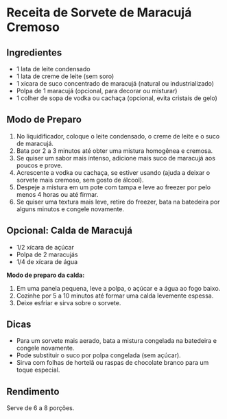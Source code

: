 # Receita de Sorvete de Maracujá Cremoso

## Ingredientes

- 1 lata de leite condensado
- 1 lata de creme de leite (sem soro)
- 1 xícara de suco concentrado de maracujá (natural ou industrializado)
- Polpa de 1 maracujá (opcional, para decorar ou misturar)
- 1 colher de sopa de vodka ou cachaça (opcional, evita cristais de gelo)

## Modo de Preparo

1. No liquidificador, coloque o leite condensado, o creme de leite e o suco de maracujá.
2. Bata por 2 a 3 minutos até obter uma mistura homogênea e cremosa.
3. Se quiser um sabor mais intenso, adicione mais suco de maracujá aos poucos e prove.
4. Acrescente a vodka ou cachaça, se estiver usando (ajuda a deixar o sorvete mais cremoso, sem gosto de álcool).
5. Despeje a mistura em um pote com tampa e leve ao freezer por pelo menos 4 horas ou até firmar.
6. Se quiser uma textura mais leve, retire do freezer, bata na batedeira por alguns minutos e congele novamente.

## Opcional: Calda de Maracujá
- 1/2 xícara de açúcar
- Polpa de 2 maracujás
- 1/4 de xícara de água

**Modo de preparo da calda:**
1. Em uma panela pequena, leve a polpa, o açúcar e a água ao fogo baixo.
2. Cozinhe por 5 a 10 minutos até formar uma calda levemente espessa.
3. Deixe esfriar e sirva sobre o sorvete.

## Dicas

- Para um sorvete mais aerado, bata a mistura congelada na batedeira e congele novamente.
- Pode substituir o suco por polpa congelada (sem açúcar).
- Sirva com folhas de hortelã ou raspas de chocolate branco para um toque especial.

## Rendimento

Serve de 6 a 8 porções.
